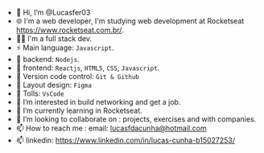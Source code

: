 - 👋 Hi, I’m @Lucasfer03
- 🌐 I'm a web developer,  I'm studying web development at Rocketseat https://www.rocketseat.com.br/.
- 🧑‍💻 I'm a full stack dev.
- ⚡️ Main language: `Javascript`.
- 📡 backend: `Nodejs`.
- 🎉 frontend: `Reactjs`, `HTML5`, `CSS`, `Javascript`.
- 📝 Version code control: `Git & Github`
- 🎨 Layout design: `Figma`
- 🔨 Tolls: `VsCode`
- 👀 I’m interested in build networking and get a job.
- 🌱 I’m currently learning in Rocketseat.
- 💞️ I’m looking to collaborate on : projects, exercises and with companies.
- 📫 How to reach me : email: lucasfdacunha@hotmail.com
- 📫 linkedin: https://www.linkedin.com/in/lucas-cunha-b15027253/
